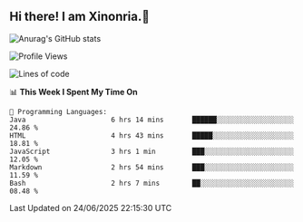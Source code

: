 ## Hi there! I am Xinonria.👋

![Anurag's GitHub stats](https://status-git-main-xinonrias-projects-f26540e3.vercel.app/api?username=xinonria&hide=stars,issues)

<!--START_SECTION:waka-->
![Profile Views](http://img.shields.io/badge/Profile%20Views-0-blue)

![Lines of code](https://img.shields.io/badge/From%20Hello%20World%20I%27ve%20Written-3.6%20million%20lines%20of%20code-blue)

📊 **This Week I Spent My Time On** 

```text
💬 Programming Languages: 
Java                     6 hrs 14 mins       ██████░░░░░░░░░░░░░░░░░░░   24.86 % 
HTML                     4 hrs 43 mins       █████░░░░░░░░░░░░░░░░░░░░   18.81 % 
JavaScript               3 hrs 1 min         ███░░░░░░░░░░░░░░░░░░░░░░   12.05 % 
Markdown                 2 hrs 54 mins       ███░░░░░░░░░░░░░░░░░░░░░░   11.59 % 
Bash                     2 hrs 7 mins        ██░░░░░░░░░░░░░░░░░░░░░░░   08.48 % 
```


 Last Updated on 24/06/2025 22:15:30 UTC
<!--END_SECTION:waka-->

<!--
**xinonria/xinonria** is a ✨ _special_ ✨ repository because its `README.md` (this file) appears on your GitHub profile.

Here are some ideas to get you started:

- 🔭 I’m currently working on ...
- 🌱 I’m currently learning ...
- 👯 I’m looking to collaborate on ...
- 🤔 I’m looking for help with ...
- 💬 Ask me about ...
- 📫 How to reach me: ...
- 😄 Pronouns: ...
- ⚡ Fun fact: ...
-->
